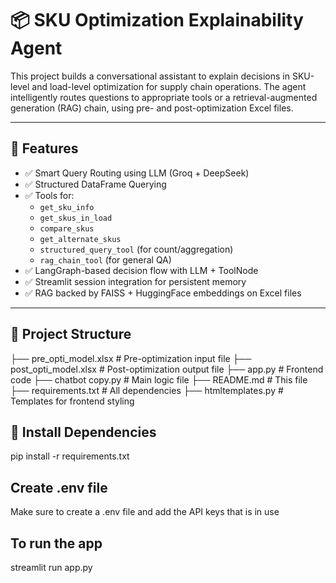 # 📦 SKU Optimization Explainability Agent

This project builds a conversational assistant to explain decisions in SKU-level and load-level optimization for supply chain operations. The agent intelligently routes questions to appropriate tools or a retrieval-augmented generation (RAG) chain, using pre- and post-optimization Excel files.

---

## 🚀 Features

- ✅ Smart Query Routing using LLM (Groq + DeepSeek)
- ✅ Structured DataFrame Querying
- ✅ Tools for:
  - `get_sku_info`
  - `get_skus_in_load`
  - `compare_skus`
  - `get_alternate_skus`
  - `structured_query_tool` (for count/aggregation)
  - `rag_chain_tool` (for general QA)
- ✅ LangGraph-based decision flow with LLM + ToolNode
- ✅ Streamlit session integration for persistent memory
- ✅ RAG backed by FAISS + HuggingFace embeddings on Excel files

---

## 📁 Project Structure
├── pre_opti_model.xlsx # Pre-optimization input file
├── post_opti_model.xlsx # Post-optimization output file
├── app.py # Frontend code
├── chatbot copy.py # Main logic file
├── README.md # This file
├── requirements.txt # All dependencies
├── htmltemplates.py # Templates for frontend styling

## 📁 Install Dependencies
pip install -r requirements.txt

## Create .env file
Make sure to create a .env file and add the API keys that is in use

## To run the app
streamlit run app.py